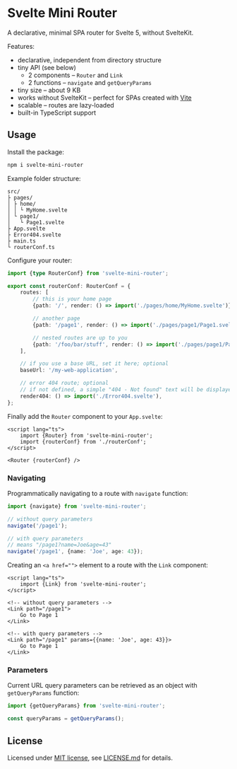 # Svelte Mini Router

A declarative, minimal SPA router for Svelte 5, without SvelteKit. 

Features:

* declarative, independent from directory structure
* tiny API (see below)
    * 2 components – `Router` and `Link`
    * 2 functions – `navigate` and `getQueryParams`
* tiny size – about 9 KB
* works without SvelteKit – perfect for SPAs created with [Vite](https://vite.dev/guide/#scaffolding-your-first-vite-project)
* scalable – routes are lazy-loaded
* built-in TypeScript support

## Usage

Install the package:

```bash
npm i svelte-mini-router
```

Example folder structure:

```
src/
├ pages/
│ ├ home/
│ │ └ MyHome.svelte
│ └ page1/
│   └ Page1.svelte
├ App.svelte
├ Error404.svelte
├ main.ts
└ routerConf.ts
```

Configure your router:

```ts
import {type RouterConf} from 'svelte-mini-router';

export const routerConf: RouterConf = {
    routes: [
        // this is your home page
        {path: '/', render: () => import('./pages/home/MyHome.svelte')},

        // another page
        {path: '/page1', render: () => import('./pages/page1/Page1.svelte')},

        // nested routes are up to you
        {path: '/foo/bar/stuff', render: () => import('./pages/page1/Page1.svelte')},
    ],

    // if you use a base URL, set it here; optional
    baseUrl: '/my-web-application',

    // error 404 route; optional
    // if not defined, a simple "404 - Not found" text will be displayed
    render404: () => import('./Error404.svelte'),
};
```

Finally add the `Router` component to your `App.svelte`:

```svelte
<script lang="ts">
    import {Router} from 'svelte-mini-router';
    import {routerConf} from './routerConf';
</script>

<Router {routerConf} />
```

### Navigating

Programmatically navigating to a route with `navigate` function:

```ts
import {navigate} from 'svelte-mini-router';

// without query parameters
navigate('/page1');

// with query parameters
// means "/page1?name=Joe&age=43"
navigate('/page1', {name: 'Joe', age: 43});
```

Creating an `<a href="">` element to a route with the `Link` component:

```svelte
<script lang="ts">
    import {Link} from 'svelte-mini-router';
</script>

<!-- without query parameters -->
<Link path="/page1">
    Go to Page 1
</Link>

<!-- with query parameters -->
<Link path="/page1" params={{name: 'Joe', age: 43}}>
    Go to Page 1
</Link>
```

### Parameters

Current URL query parameters can be retrieved as an object with `getQueryParams` function:

```ts
import {getQueryParams} from 'svelte-mini-router';

const queryParams = getQueryParams();
```

## License

Licensed under [MIT license](https://opensource.org/licenses/MIT), see [LICENSE.md](LICENSE.md) for details.
